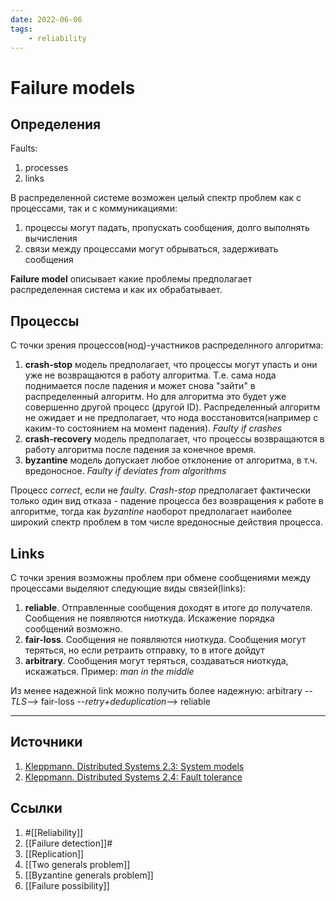 ```yaml
---
date: 2022-06-06
tags:
    - reliability
---
```

# Failure models

## Определения

Faults:

1. processes
1. links

В распределенной системе возможен целый спектр проблем как с процессами, так и с коммуникациями:

1. процессы могут падать, пропускать сообщения, долго выполнять вычисления
1. связи между процессами могут обрываться, задерживать сообщения

**Failure model** описывает какие проблемы предполагает распределенная система и как их обрабатывает.

## Процессы

С точки зрения процессов(нод)-участников распределнного алгоритма:

1. **crash-stop** модель предполагает, что процессы могут упасть и они уже не возвращаются в работу алгоритма. Т.е. сама нода поднимается после падения и может снова "зайти" в распределенный алгоритм. Но для алгоритма это будет уже совершенно другой процесс (другой ID). Распределенный алгоритм не ожидает и не предполагает, что нода восстановится(например с каким-то состоянием на момент падения). *Faulty if crashes*
1. **crash-recovery** модель предполагает, что процессы возвращаются в работу алгоритма после падения за конечное время.
1. **byzantine** модель допускает любое отклонение от алгоритма, в т.ч. вредоносное. *Faulty if deviates from algorithms*

Процесс *correct*, если не *faulty*. *Crash-stop* предполагает фактически только один вид отказа - падение процесса без возвращения к работе в алгоритме, тогда как *byzantine* наоборот предполагает наиболее широкий спектр проблем в том числе вредоносные действия процесса.

## Links

С точки зрения возможны проблем при обмене сообщениями между процессами выделяют следующие виды связей(links):

1. **reliable**. Отправленные сообщения доходят в итоге до получателя. Сообщения не появляются ниоткуда. Искажение порядка сообщений возможно.
1. **fair-loss**. Сообщения не появляются ниоткуда. Сообщения могут теряться, но если ретраить отправку, то в итоге дойдут
1. **arbitrary**. Сообщения могут теряться, создаваться ниоткуда, искажаться. Пример: *man in the middle*

Из менее надежной link можно получить более надежную:
arbitrary --*TLS*--> fair-loss --*retry+deduplication*--> reliable

---

## Источники

1. [Kleppmann. Distributed Systems 2.3: System models](https://youtu.be/y8f7ZG_UnGI)
1. [Kleppmann. Distributed Systems 2.4: Fault tolerance](https://youtu.be/43TDfUNsM3E)

## Ссылки

1. #[[Reliability]]
1. [[Failure detection]]#
1. [[Replication]]
1. [[Two generals problem]]
1. [[Byzantine generals problem]]
1. [[Failure possibility]]
